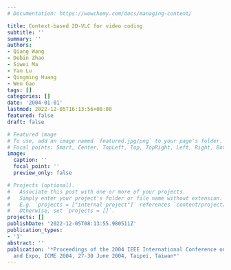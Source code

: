 ```yaml
---
# Documentation: https://wowchemy.com/docs/managing-content/

title: Context-based 2D-VLC for video coding
subtitle: ''
summary: ''
authors:
- Qiang Wang
- Debin Zhao
- Siwei Ma
- Yan Lu
- Qingming Huang
- Wen Gao
tags: []
categories: []
date: '2004-01-01'
lastmod: 2022-12-05T16:13:56+08:00
featured: false
draft: false

# Featured image
# To use, add an image named `featured.jpg/png` to your page's folder.
# Focal points: Smart, Center, TopLeft, Top, TopRight, Left, Right, BottomLeft, Bottom, BottomRight.
image:
  caption: ''
  focal_point: ''
  preview_only: false

# Projects (optional).
#   Associate this post with one or more of your projects.
#   Simply enter your project's folder or file name without extension.
#   E.g. `projects = ["internal-project"]` references `content/project/deep-learning/index.md`.
#   Otherwise, set `projects = []`.
projects: []
publishDate: '2022-12-05T08:13:55.980511Z'
publication_types:
- '1'
abstract: ''
publication: '*Proceedings of the 2004 IEEE International Conference on Multimedia
  and Expo, ICME 2004, 27-30 June 2004, Taipei, Taiwan*'
---
```

